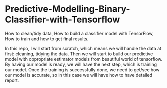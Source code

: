 # Predictive-Modelling-Binary-Classifier-with-Tensorflow
How to clean/tidy data, How to build a classifier model with TensorFlow, How to train and how to get final results.


In this repo, I will start from scratch, which means we will handle the data at first: cleaning, tidying the data. 
Then we will start to build our predictive model with oppropriate estimator models from beautiful world of tensorflow.
By having our model is ready, we will have the next step, which is training our model.
Once the training is successfully done, we need to get/see how our model is accurate, so in this case we will have how to have
detailed report.
